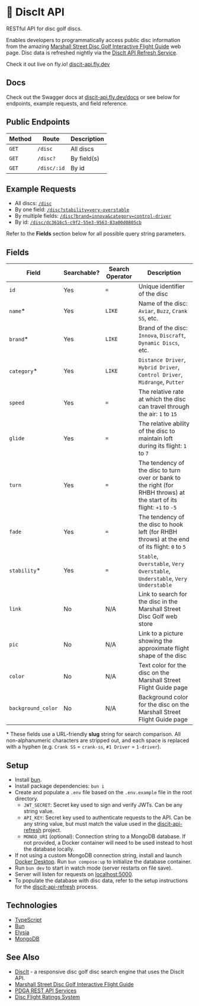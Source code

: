 # 🥏 DiscIt API

RESTful API for disc golf discs.

Enables developers to programmatically access public disc information from the amazing [Marshall Street Disc Golf Interactive Flight Guide](https://www.marshallstreetdiscgolf.com/flightguide) web page. Disc data is refreshed nightly via the [DiscIt API Refresh Service](https://github.com/cdleveille/discit-api-refresh).

Check it out live on fly.io! [discit-api.fly.dev](https://discit-api.fly.dev)

## Docs

Check out the Swagger docs at [discit-api.fly.dev/docs](https://discit-api.fly.dev/docs) or see below for endpoints, example requests, and field reference.

## Public Endpoints

| Method | Route       | Description |
| ------ | ----------- | ----------- |
| `GET`  | `/disc`     | All discs   |
| `GET`  | `/disc?`    | By field(s) |
| `GET`  | `/disc/:id` | By id       |

## Example Requests

-   All discs: [`/disc`](https://discit-api.fly.dev/disc)
-   By one field: [`/disc?stability=very-overstable`](https://discit-api.fly.dev/disc?stability=very-overstable)
-   By multiple fields: [`/disc?brand=innova&category=control-driver`](https://discit-api.fly.dev/disc?brand=innova&category=control-driver)
-   By id: [`/disc/dc3616c5-c9f2-55e3-9563-83a00d0805cb`](https://discit-api.fly.dev/disc/dc3616c5-c9f2-55e3-9563-83a00d0805cb)

Refer to the **Fields** section below for all possible query string parameters.

## Fields

| Field              | Searchable? | Search Operator | Description                                                                                                           |
| ------------------ | ----------- | --------------- | --------------------------------------------------------------------------------------------------------------------- |
| `id`               | Yes         | `=`             | Unique identifier of the disc                                                                                         |
| `name`\*           | Yes         | `LIKE`          | Name of the disc: `Aviar`, `Buzz`, `Crank SS`, etc.                                                                   |
| `brand`\*          | Yes         | `LIKE`          | Brand of the disc: `Innova`, `Discraft`, `Dynamic Discs`, etc.                                                        |
| `category`\*       | Yes         | `LIKE`          | `Distance Driver`, `Hybrid Driver`, `Control Driver`, `Midrange`, `Putter`                                            |
| `speed`            | Yes         | `=`             | The relative rate at which the disc can travel through the air: `1` to `15`                                           |
| `glide`            | Yes         | `=`             | The relative ability of the disc to maintain loft during its flight: `1` to `7`                                       |
| `turn`             | Yes         | `=`             | The tendency of the disc to turn over or bank to the right (for RHBH throws) at the start of its flight: `+1` to `-5` |
| `fade`             | Yes         | `=`             | The tendency of the disc to hook left (for RHBH throws) at the end of its flight: `0` to `5`                          |
| `stability`\*      | Yes         | `=`             | `Stable`, `Overstable`, `Very Overstable`, `Understable`, `Very Understable`                                          |
| `link`             | No          | N/A             | Link to search for the disc in the Marshall Street Disc Golf web store                                                |
| `pic`              | No          | N/A             | Link to a picture showing the approximate flight shape of the disc                                                    |
| `color`            | No          | N/A             | Text color for the disc on the Marshall Street Flight Guide page                                                      |
| `background_color` | No          | N/A             | Background color for the disc on the Marshall Street Flight Guide page                                                |

\* These fields use a URL-friendly **slug** string for search comparison. All non-alphanumeric characters are stripped out, and each space is replaced with a hyphen (e.g. `Crank SS` = `crank-ss`, `#1 Driver` = `1-driver`).

## Setup

-   Install [bun](https://bun.sh).
-   Install package dependencies: `bun i`
-   Create and populate a `.env` file based on the `.env.example` file in the root directory.
    -   `JWT_SECRET`: Secret key used to sign and verify JWTs. Can be any string value.
    -   `API_KEY`: Secret key used to authenticate requests to the API. Can be any string value, but must match the value used in the [discit-api-refresh](https://github.com/cdleveille/discit-api-refresh) project.
    -   `MONGO_URI` (optional): Connection string to a MongoDB database. If not provided, a Docker container will need to be used instead to host the database locally.
-   If not using a custom MongoDB connection string, install and launch [Docker Desktop](https://www.docker.com/products/docker-desktop). Run `bun compose:up` to initialize the database container.
-   Run `bun dev` to start in watch mode (server restarts on file save).
-   Server will listen for requests on [localhost:5000](http://localhost:5000).
-   To populate the database with disc data, refer to the setup instructions for the [discit-api-refresh](https://github.com/cdleveille/discit-api-refresh) process.

## Technologies

-   [TypeScript](https://www.typescriptlang.org)
-   [Bun](https://bun.sh/)
-   [Elysia](https://elysiajs.com)
-   [MongoDB](https://www.mongodb.com)

## See Also

-   [DiscIt](https://github.com/cdleveille/discit) - a responsive disc golf disc search engine that uses the DiscIt API.
-   [Marshall Street Disc Golf Interactive Flight Guide](https://www.marshallstreetdiscgolf.com/flightguide)
-   [PDGA REST API Services](https://www.pdga.com/dev/api/rest/v1/services)
-   [Disc Flight Ratings System](https://www.innovadiscs.com/home/disc-golf-faq/flight-ratings-system)
